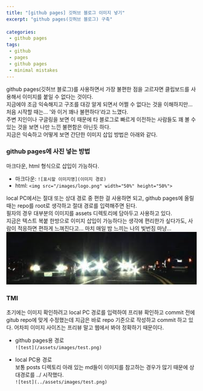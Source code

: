```yaml
---
title: "[github pages] 깃허브 블로그 이미지 넣기"
excerpt: "github pages(깃허브 블로그) 구축"

categories:
 - github pages
tags:
 - github
 - pages
 - github pages
 - minimal mistakes
---
```

github pages(깃허브 블로그)를 사용하면서 가장 불편한 점을 고르자면 클립보드를 사용해서 이미지를 붙일 수 없다는 것이다.<br>
지금에야 조금 익숙해지고 구조를 대강 알게 되면서 어쩔 수 없다는 것을 이해하지만... 처음 시작할 때는... '와 이거 꽤나 불편하다'라고 느꼈다.<br>
주변 지인이나 구글링을 보면 이 때문에 타 블로그로 빠르게 이전하는 사람들도 꽤 볼 수 있는 것을 보면 나만 느낀 불편함은 아닌듯 하다.<br>
지금은 익숙하고 어떻게 보면 간단한 이미지 삽입 방법은 아래와 같다.
### github pages에 사진 넣는 방법
마크다운, html 형식으로 삽입이 가능하다.
- 마크다운: `![표시할 이미지명](이미지 경로)`
- html: `<img src="/images/logo.png" width="50%" height="50%">`

local PC에서는 절대 또는 상대 경로 중 편한 걸 사용하면 되고, github pages에 올릴 때는 repo를 root로 생각하고 절대 경로를 입력해주면 된다.<br>
필자의 경우 대부분의 이미지를 assets 디렉토리에 담아두고 사용하고 있다.<br>
지금은 텍스트 복붙 한방으로 이미지 삽입이 가능하다는 생각에 편리한가 싶다가도, 사람이 적응하면 편하게 느껴진다고... 마치 매일 밤 느끼는 나의 빛번짐 마냥...<br>
![빛번짐](/assets/빛번짐.png)

### TMI
초기에는 이미지 확인하려고 local PC 경로를 입력하여 프리뷰 확인하고 commit 전에 gitub repo에 맞게 수정했는데 지금은 바로 repo 기준으로 작성하고 commit 하고 있다. 어차피 이미지 사이즈는 프리뷰 말고 웹에서 봐야 정확하기 때문이다.
- github pages용 경로<br>`![test](/assets/images/test.png)`

- local PC용 경로<br>보통 posts 디렉토리 아래 있는 md들이 이미지를 참고하는 경우가 많기 때문에 상대경로를 ../ 시작했다.<br>`![test](../assets/images/test.png)`


